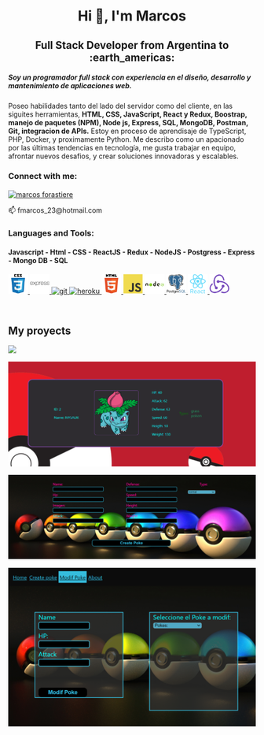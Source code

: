 
<h1 align="center">Hi 👋, I'm Marcos</h1>
<h2 align="center">Full Stack Developer from Argentina to :earth_americas:</h2>
<h5>Soy un programador full stack con experiencia en el diseño, desarrollo y mantenimiento de aplicaciones web.</h5>
<p>Poseo habilidades tanto del lado del servidor como del cliente, en las siguites herramientas, <b>HTML, CSS, JavaScript, React y Redux, Boostrap, manejo de paquetes (NPM), Node js, Express, SQL, MongoDB, Postman, Git, integracion de APIs.</b>
Estoy en proceso de aprendisaje de TypeScript, PHP, Docker, y proximamente Python.
Me describo como un apacionado por las últimas tendencias en tecnología, me gusta trabajar en equipo, afrontar nuevos desafios, y crear soluciones innovadoras y escalables.</p>

<h3 align="left">Connect with me:</h3>
<p align="left">
<a href="https://www.linkedin.com/in/marcos-forastiere-9b238328" target="blank"><img align="center" src="https://raw.githubusercontent.com/rahuldkjain/github-profile-readme-generator/master/src/images/icons/Social/linked-in-alt.svg" alt="marcos forastiere" height="30" width="40" /></a>
</p>
<p>📫 fmarcos_23@hotmail.com</p>

<h3 align="left">Languages and Tools:</h3>
<h4 align="left">Javascript - Html - CSS - ReactJS - Redux - NodeJS - Postgress - Express - Mongo DB - SQL </h4>
<p align="left"> <a href="https://www.w3schools.com/css/" target="_blank" rel="noreferrer"> <img src="https://raw.githubusercontent.com/devicons/devicon/master/icons/css3/css3-original-wordmark.svg" alt="css3" width="40" height="40"/> </a> <a href="https://expressjs.com" target="_blank" rel="noreferrer"> <img src="https://raw.githubusercontent.com/devicons/devicon/master/icons/express/express-original-wordmark.svg" alt="express" width="40" height="40"/> </a> <a href="https://git-scm.com/" target="_blank" rel="noreferrer"> <img src="https://www.vectorlogo.zone/logos/git-scm/git-scm-icon.svg" alt="git" width="40" height="40"/> </a> <a href="https://heroku.com" target="_blank" rel="noreferrer"> <img src="https://www.vectorlogo.zone/logos/heroku/heroku-icon.svg" alt="heroku" width="40" height="40"/> </a> <a href="https://www.w3.org/html/" target="_blank" rel="noreferrer"> <img src="https://raw.githubusercontent.com/devicons/devicon/master/icons/html5/html5-original-wordmark.svg" alt="html5" width="40" height="40"/> </a> <a href="https://developer.mozilla.org/en-US/docs/Web/JavaScript" target="_blank" rel="noreferrer"> <img src="https://raw.githubusercontent.com/devicons/devicon/master/icons/javascript/javascript-original.svg" alt="javascript" width="40" height="40"/> </a> <a href="https://nodejs.org" target="_blank" rel="noreferrer"> <img src="https://raw.githubusercontent.com/devicons/devicon/master/icons/nodejs/nodejs-original-wordmark.svg" alt="nodejs" width="40" height="40"/> </a> <a href="https://www.postgresql.org" target="_blank" rel="noreferrer"> <img src="https://raw.githubusercontent.com/devicons/devicon/master/icons/postgresql/postgresql-original-wordmark.svg" alt="postgresql" width="40" height="40"/> </a> <a href="https://reactjs.org/" target="_blank" rel="noreferrer"> <img src="https://raw.githubusercontent.com/devicons/devicon/master/icons/react/react-original-wordmark.svg" alt="react" width="40" height="40"/> </a> <a href="https://redux.js.org" target="_blank" rel="noreferrer"> <img src="https://raw.githubusercontent.com/devicons/devicon/master/icons/redux/redux-original.svg" alt="redux" width="40" height="40"/> </a> </p>

&nbsp;

## My proyects

<p>
  <img src="./fotos/pok1.bmp">
</p>
<p>
  <img src="./fotos/poke2.bmp">
</p>
<p>
  <img src="./fotos/poke3.bmp">
</p>
<p>
  <img src="./fotos/poke4.bmp">
</p>
